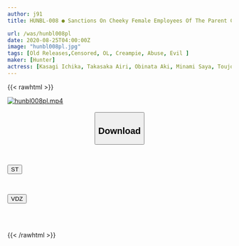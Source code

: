```yaml
---
author: j91
title: HUNBL-008 ● Sanctions On Cheeky Female Employees Of The Parent Company Looking Down On Us As A Subcontractor! I Got Squid So Much That I Could Lose My Waist With A Hard Piston, And Vaginal Cum Shot Many Times Until I Admitted "It Feels Good ..."

url: /was/hunbl008pl
date: 2020-08-25T04:00:00Z
image: "hunbl008pl.jpg"
tags: [Old Releases,Censored, OL, Creampie, Abuse, Evil	]
maker: [Hunter]
actress: [Kasagi Ichika, Takasaka Airi, Obinata Aki, Minami Saya, Toujou Yuki]
---
```



{{< rawhtml >}}

<div class="video" data-videoid="Qy4mMeGJaoi00Mp">
    <a href="javascript:;">
        <img src="/was/hunbl008pl/hunbl008pl.jpg" width="WIDTH" height="HEIGHT" alt="hunbl008pl.mp4" loading="lazy">
    </a>
</div>

<script type="text/javascript" src="https://j91.asia/asset/on-demand-st.js"></script>

<br>
  <link rel="stylesheet" href="https://j91.asia/asset/bs5.css">
  
  <center>
  <button class="btn btn-primary" type="button" data-bs-toggle="collapse" data-bs-target=".multi-collapse" aria-expanded="false" aria-controls="multiCollapseExample1 multiCollapseExample2"><h2>Download</h2></button></center>
</p>
<div class="row">
  <div class="col">
    <div class="collapse multi-collapse" id="multiCollapseExample1">
      <div class="card card-body">
	      	      <br>
<div class="buttons">  
<p><a href="https://streamtape.to/v/Qy4mMeGJaoi00Mp" target="_blank"><button class="btn-hover color-3"><i class="fa fa-download"></i> ST</button></a></p></div>
    </div>
  </div>
</div>
  <div class="col">
    <div class="collapse multi-collapse" id="multiCollapseExample2">
      <div class="card card-body">
	      <br>
<div class="buttons">
<p><a href="https://vidoza.net/f9yl0c6y0ly1" target="_blank"><button class="btn-hover color-1"><i class="fa fa-download"></i> VDZ</button></a></p></div>
<br><br>
      </div>
    </div>
  </div>
</div>

{{< /rawhtml >}}